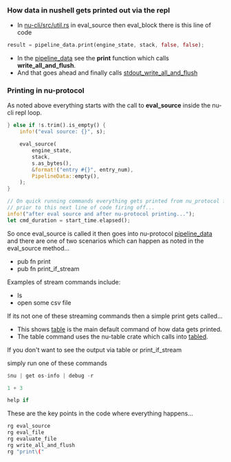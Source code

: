 ### How data in nushell gets printed out via the repl

* In [nu-cli/src/util.rs](https://github.com/nushell/nushell/blob/main/crates/nu-cli/src/util.rs) in eval_source then eval_block there is this line of code

```rust
result = pipeline_data.print(engine_state, stack, false, false);
```

* In the
[pipeline_data](https://github.com/nushell/nushell/blob/main/crates/nu-protocol/src/pipeline_data.rs) see the **print** function which calls **write_all_and_flush**.  
* And that goes ahead and finally calls [stdout_write_all_and_flush](https://github.com/nushell/nushell/blob/main/crates/nu-utils/src/utils.rs)

### Printing in nu-protocol

As noted above everything starts with the call to **eval_source** inside the nu-cli repl loop.

```rust
} else if !s.trim().is_empty() {
    info!("eval source: {}", s);

    eval_source(
        engine_state,
        stack,
        s.as_bytes(),
        &format!("entry #{}", entry_num),
        PipelineData::empty(),
    );
}

// On quick running commands everything gets printed from nu_protocol first
// prior to this next line of code firing off...
info!("after eval source and after nu-protocol printing...");
let cmd_duration = start_time.elapsed();
```

So once eval_source is called it then goes into nu-protocol [pipeline_data](https://github.com/nushell/nushell/blob/main/crates/nu-protocol/src/pipeline_data.rs) and there are one of two scenarios which can happen as noted in the eval_source method...

* pub fn print
* pub fn print_if_stream

Examples of stream commands include:
* ls
* open some csv file

If its not one of these streaming commands then a simple print gets called...

* This shows [table](https://github.com/nushell/nushell/blob/main/crates/nu-command/src/viewers/table.rs) is the main default command of how data gets printed.
* The table command uses the nu-table crate which calls into [tabled](https://github.com/zhiburt/tabled).

If you don't want to see the output via table or print_if_stream   

simply run one of these commands

```rust
$nu | get os-info | debug -r
```

```rust
1 + 3
```

```rust
help if
```

These are the key points in the code where everything happens...

```rust
rg eval_source
rg eval_file
rg evaluate_file
rg write_all_and_flush
rg "print\("
```
